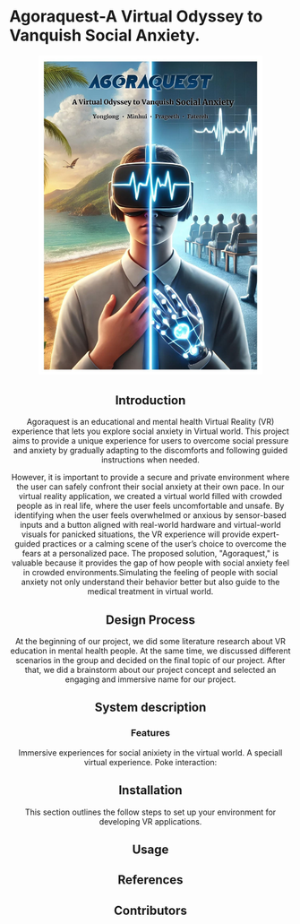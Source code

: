 # Agoraquest-A Virtual Odyssey to Vanquish Social Anxiety.
<!-- PROJECT LOGO -->
<div align="center">
   <a href="http://github.com/Monasha1992/det-agoraquest">
      <img src="images/Agoraquest.jpg" alt="Logo" width="400">
   </a>
   
## Introduction

Agoraquest is an educational and mental health Virtual Reality (VR) experience that lets you explore social anxiety in Virtual world. This project aims to provide a unique experience for users to overcome social pressure and anxiety by gradually adapting to the discomforts and following guided instructions when needed.

However, it is important to provide a secure and private environment where the user can safely confront their social anxiety at their own pace. In our virtual reality application, we created a virtual world filled with crowded people as in real life, where the user feels uncomfortable and unsafe. By identifying when the user feels overwhelmed or anxious by sensor-based inputs and a button aligned with real-world hardware and virtual-world visuals for panicked situations, the VR experience will provide expert-guided practices or a calming scene of the user’s choice to overcome the fears at a personalized pace. The proposed solution, "Agoraquest," is valuable because it provides the gap of how people with social anxiety feel in crowded environments.Simulating the feeling of people with social anxiety not only understand their behavior better but also guide to the medical treatment in virtual world.

## Design Process

At the beginning of our project, we did some literature research about VR education in mental health people. At the same time, we discussed different scenarios in the group and decided on the final topic of our project. After that, we did a brainstorm about our project concept and selected an engaging and immersive name for our project.

## System description

### Features

Immersive experiences for social anixiety in the virtual world.
A speciall virtual experience.
Poke interaction:

## Installation

This section outlines the follow steps to set up your environment for developing VR applications.

## Usage

## References

## Contributors

   



